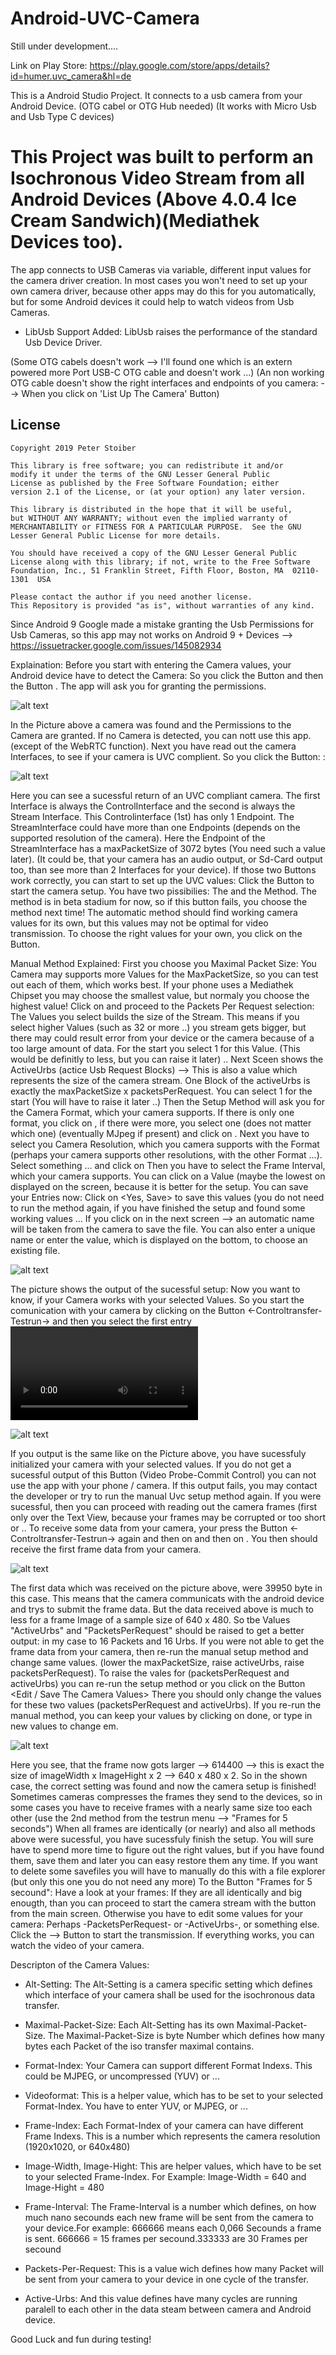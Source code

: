 # Android-UVC-Camera

Still under development.... 

Link on Play Store:
https://play.google.com/store/apps/details?id=humer.uvc_camera&hl=de


This is a Android Studio Project. It connects to a usb camera from your Android Device. (OTG cabel or OTG Hub needed) (It works with Micro Usb and Usb Type C devices)


# This Project was built to perform an Isochronous Video Stream from all Android Devices (Above 4.0.4 Ice Cream Sandwich)(Mediathek Devices too).

The app connects to USB Cameras via variable, different input values for the camera driver creation.
In most cases you won't need to set up your own camera driver, because other apps may do this for you automatically, but for some Android devices it could help to watch videos from Usb Cameras.

- LibUsb Support Added: LibUsb raises the performance of the standard Usb Device Driver.

(Some OTG cabels doesn't work -->  I'll found one which is an extern powered more Port USB-C OTG cable and doesn't work ...)
(An non working OTG cable doesn't show the right interfaces and endpoints of you camera: --> When you click on 'List Up The Camera' Button)


License
-------

    Copyright 2019 Peter Stoiber

    This library is free software; you can redistribute it and/or
    modify it under the terms of the GNU Lesser General Public
    License as published by the Free Software Foundation; either
    version 2.1 of the License, or (at your option) any later version.

    This library is distributed in the hope that it will be useful,
    but WITHOUT ANY WARRANTY; without even the implied warranty of
    MERCHANTABILITY or FITNESS FOR A PARTICULAR PURPOSE.  See the GNU
    Lesser General Public License for more details.

    You should have received a copy of the GNU Lesser General Public
    License along with this library; if not, write to the Free Software
    Foundation, Inc., 51 Franklin Street, Fifth Floor, Boston, MA  02110-1301  USA

    Please contact the author if you need another license.
    This Repository is provided "as is", without warranties of any kind.



Since Android 9 Google made a mistake granting the Usb Permissions for Usb Cameras, so this app may not works on Android 9 + Devices
--> https://issuetracker.google.com/issues/145082934

Explaination:
Before you start with entering the Camera values, your Android device have to detect the Camera:
So you click the Button <Set Up The Usb Device> and then the Button <Find the Camera>. The app will ask you for granting the permissions.

![alt text](https://github.com/Peter-St/Android-UVC-Camera/blob/master/app/src/main/res/drawable/findcam.png?raw=true)


In the Picture above a camera was found and the Permissions to the Camera are granted.
If no Camera is detected, you can nott use this app. (except of the WebRTC function).
Next you have read out the camera Interfaces, to see if your camera is UVC complient.
So you click the Button: <List Up The Camera>:

![alt text](https://github.com/Peter-St/Android-UVC-Camera/blob/master/app/src/main/res/drawable/listdev.png?raw=true)

Here you can see a sucessful return of an UVC compliant camera. The first Interface is always the ControlInterface and the second is always the Stream Interface.
This Controlinterface (1st) has only 1 Endpoint.
The StreamInterface could have more than one Endpoints (depends on the supported resolution of the camera).
Here the Endpoint of the StreamInterface has a maxPacketSize of 3072 bytes (You need such a value later).
(It could be, that your camera has an audio output, or Sd-Card output too, than see more than 2 Interfaces for your device).
If those two Buttons work correctly, you can start to set up the UVC values:
Click the Button <Set Up With UVC Settings> to start the camera setup.
You have two pissibilies: The <manual> and the <automatic> Method. The <automatic> method is in beta stadium for now, so if this button fails, you choose the <manual> method next time!
The automatic method should find working camera values for its own, but this values may not be optimal for video transmission. To choose the right values for your own, you click on the <Manual> Button.

Manual Method Explained:
First you choose you Maximal Packet Size:
You Camera may supports more Values for the MaxPacketSize, so you can test out each of them, which works best. If your phone uses a Mediathek Chipset you may choose the smallest value, but normaly you choose the highest value!
Click on <Done> and proceed to the Packets Per Request selection:
The Values you select builds the size of the Stream. This means if you select higher Values (such as 32 or more ..) you stream gets bigger, but there may could result error from your device or the camera because of a too large amount of data.
For the start you select 1 for this Value. (This would be definitly to less, but you can raise it later) ..
Next Sceen shows the ActiveUrbs (actice Usb Request Blocks) --> This is also a value which represents the size of the camera stream. One Block of the activeUrbs is exactly the maxPacketSize x packetsPerRequest. You can select 1 for the start (You will have to raise it later ..)
Then the Setup Method will ask you for the Camera Format, which your camera supports. If there is only one format, you click on <Done>, if there were more, you select one (does not matter which one) (eventually MJpeg if present) and click on <Done>.
Next you have to select you Camera Resolution, which you camera supports with the Format (perhaps your camera supports other resolutions, with the other Format ...). Select something ... and click on <Done>
Then you have to select the Frame Interval, which your camera supports. You can click on a Value (maybe the lowest on displayed on the screen, because it is better for the setup.
You can save your Entries now:
Click on <Yes, Save> to save this values (you do not need to run the method again, if you have finished the setup and found some working values ...
If you click on <ok> in the next screen --> an automatic name will be taken from the camera to save the file. You can also enter a unique name or enter the value, which is displayed on the bottom, to choose an existing file.

![alt text](https://github.com/Peter-St/Android-UVC-Camera/blob/master/app/src/main/res/drawable/setup_complete.png?raw=true)

The picture shows the output of the sucessful setup:
Now you want to know, if your Camera works with your selected Values. So you start the comunication with your camera by clicking on the Button <-Controltransfer-Testrun-> and then you select the first entry <Video Probe-Commit Controls>.
The app then starts to initialize the camera with your selected values!

![alt text](https://github.com/Peter-St/Android-UVC-Camera/blob/master/app/src/main/res/drawable/controltransfer.png?raw=true)

If you output is the same like on the Picture above, you have sucessfuly initialized your camera with your selected values.
If you do not get a sucessful output of this Button (Video Probe-Commit Control) you can not use the app with your phone / camera.
If this output fails, you may contact the developer or try to run the manual Uvc setup method again.
If you were sucessful, then you can proceed with reading out the camera frames (first only over the Text View, because your frames may be corrupted or too short or ..
To receive some data from your camera, your press the Button <-Controltransfer-Testrun-> again and then on <Testrun> and then on <One Frame>.
You then should receive the first frame data from your camera.

![alt text](https://github.com/Peter-St/Android-UVC-Camera/blob/master/app/src/main/res/drawable/one_frame.png?raw=true)

The first data which was received on the picture above, were 39950 byte in this case.
This means that the camera communicats with the android device and trys to submit the frame data. But the data received above is much to less for a frame Image of a sample size of 640 x 480. So tbe Values "ActiveUrbs" and "PacketsPerRequest" should be raised to get a better output: in my case to 16 Packets and 16 Urbs.
If you were not able to get the frame data from your camera, then re-run the manual setup method and change same values. (lower the maxPacketSize, raise activeUrbs, raise packetsPerRequest).
To raise the vales for (packetsPerRequest and activeUrbs) you can re-run the <manual> setup method or you click on the Button <Edit / Save The Camera Values>
There you should only change the values for these two values (packetsPerRequest and activeUrbs).
If you re-run the manual method, you can keep your values by clicking on done, or type in new values to change em.

![alt text](https://github.com/Peter-St/Android-UVC-Camera/blob/master/app/src/main/res/drawable/one_frame_2.png?raw=true)

Here you see, that the frame now gots larger --> 614400 --> this is exact the size of imageWidth x ImageHight x 2 --> 640 x 480 x 2.
So in the shown case, the correct setting was found and now the camera setup is finished!
Sometimes cameras compresses the frames they send to the devices, so in some cases you have to receive frames with a nearly same size too each other (use the 2nd method from the testrun menu --> "Frames for 5 seconds")
When all frames are identically (or nearly) and also all methods above were sucessful, you have sucessfuly finish the setup.
You will sure have to spend more time to figure out the right values, but if you have found them, save them and later you can easy restore them any time.
If you want to delete some savefiles you will have to manually do this with a file explorer (but only this one you do not need any more)
To the Button "Frames for 5 secound":
Have a look at your frames: If they are all identically and big enougth, than you can proceed to start the camera stream with the <Start the camera stream> button from the main screen.
Otherwise you have to edit some values for your camera: Perhaps -PacketsPerRequest- or -ActiveUrbs-, or something else.
Click the <Transmission Start> --> <Start the Camera> Button to start the transmission.
If everything works, you can watch the video of your camera.

Descripton of the Camera Values:

- Alt-Setting:    The Alt-Setting is a camera specific setting which defines which interface of your camera shall be used for the isochronous data transfer.
- Maximal-Packet-Size:    Each Alt-Setting has its own Maximal-Packet-Size. The Maximal-Packet-Size is byte Number which defines how many bytes each Packet of the iso transfer maximal contains.

- Format-Index:     Your Camera can support different Format Indexs. This could be MJPEG, or uncompressed (YUV) or ...
- Videoformat:    This is a helper value, which has to be set to your selected Format-Index. You have to enter YUV, or MJPEG, or ...

- Frame-Index:    Each Format-Index of your camera can have different Frame Indexs. This is a number which represents the camera resolution (1920x1020, or 640x480)

- Image-Width, Image-Hight:  This are helper values, which have to be set to your selected Frame-Index. For Example: Image-Width = 640 and Image-Hight = 480

- Frame-Interval:    The Frame-Interval is a number which defines, on how much nano secounds each new frame will be sent from the camera to your device.For example: 666666 means each 0,066 Secounds a frame is sent. 666666 = 15 frames per secound.333333 are 30 Frames per secound

- Packets-Per-Request:   This is a value wich defines how many Packet will be sent from your camera to your device in one cycle of the transfer.

- Active-Urbs:    And this value defines have many cycles are running paralell to each other in the data steam between camera and Android device.



Good Luck and fun during testing!
